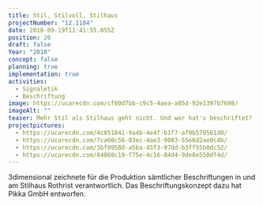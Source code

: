 ```yaml
---
title: Stil, Stilvoll, Stilhaus
projectNumber: "12.1184"
date: 2018-09-19T11:41:55.055Z
position: 20
draft: false
Year: "2018"
concept: false
planning: true
implementation: true
activities:
  - Signaletik
  - Beschriftung
image: https://ucarecdn.com/cf80d7bb-c9c5-4aea-a85d-92e1397b7698/
imageAlt: ""
teaser: Mehr Stil als Stilhaus geht nicht. Und wer hat's beschriftet?
projectpictures:
  - https://ucarecdn.com/4c051841-9a4b-4e4f-b1f7-af0b579561d0/
  - https://ucarecdn.com/7ca60c56-03ec-4ae3-9083-55e6d2ae0c4b/
  - https://ucarecdn.com/3bf9958d-a5ba-45f3-97dd-b3ff55b0dc52/
  - https://ucarecdn.com/84068c19-f75e-4c16-84d4-9de8e550df4d/
---
```

3dimensional zeichnete für die Produktion sämtlicher Beschriftungen in und am Stilhaus Rothrist verantwortlich. Das Beschriftungskonzept dazu hat Pikka GmbH entworfen.
